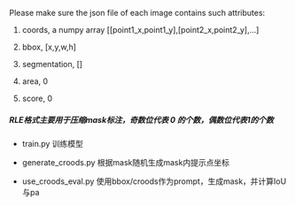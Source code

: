 Please make sure the json file of each image contains such attributes:

1) coords, a numpy array [[point1_x,point1_y],[point2_x,point2_y],...]

2) bbox, [x,y,w,h]

3) segmentation, []

4) area, 0

5) score, 0

##### RLE格式主要用于压缩mask标注，奇数位代表 0 的个数，偶数位代表1的个数

- train.py 训练模型

- generate_croods.py 根据mask随机生成mask内提示点坐标

- use_croods_eval.py 使用bbox/croods作为prompt，生成mask，并计算IoU与pa
